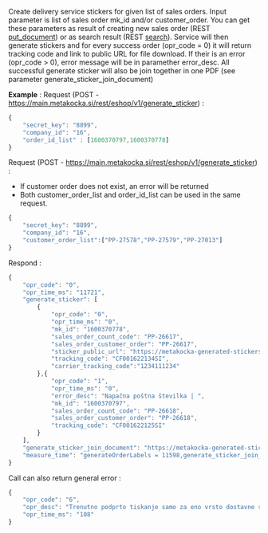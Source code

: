 Create delivery service stickers for given list of sales orders. Input parameter is list of sales order mk_id and/or customer_order. You can get these parameters as result of creating new sales order (REST [put_document](https://github.com/metakocka/metakocka_api_base/blob/master/docs/documents_put_document_sales_order.md#example-full-request-)) or as search result (REST [search](https://github.com/metakocka/metakocka_api_base/blob/master/docs/search_examples.md#search-sales-order-with-given-status)). Service will then generate stickers and for every success order (opr_code = 0) it will return tracking code and link to public URL for file download. If their is an error (opr_code > 0), error message will be in paramether error_desc. All successful generate sticker will also be join together in one PDF (see parameter generate_sticker_join_document)

**Example** :
Request (POST - https://main.metakocka.si/rest/eshop/v1/generate_sticker) :
```javascript
{
	"secret_key": "8899",
	"company_id": "16",
	"order_id_list" : [1600370797,1600370778]
}
```

Request (POST - https://main.metakocka.si/rest/eshop/v1/generate_sticker) :
 * If customer order does not exist, an error will be returned
 * Both customer_order_list and order_id_list can be used in the same request.
```javascript
{
	"secret_key": "8899",
	"company_id": "16",
	"customer_order_list":["PP-27578","PP-27579","PP-27013"]
}
```

Respond :
```javascript
{
	"opr_code": "0",
	"opr_time_ms": "11721",
	"generate_sticker": [
		{
			"opr_code": "0",
			"opr_time_ms": "0",
			"mk_id": "1600370778",
			"sales_order_count_code": "PP-26617",
			"sales_order_customer_order": "PP-26617",
			"sticker_public_url": "https://metakocka-generated-stickers-dev.s3-eu-west-1.amazonaws.com/16/67f7fe691b25a7779.pdf",
			"tracking_code": "CF001622134SI",
			"carrier_tracking_code":"1234111234"
		},{
			"opr_code": "1",
			"opr_time_ms": "0",
			"error_desc": "Napačna poštna številka | ",
			"mk_id": "1600370797",
			"sales_order_count_code": "PP-26618",
			"sales_order_customer_order": "PP-26618",
			"tracking_code": "CF001622125SI"
		}		
	],
	"generate_sticker_join_document": "https://metakocka-generated-stickers-dev.s3-eu-west-1.amazonaws.com/16/21839e4cd0c05489dba6b65c26d6d493957.pdf",
	"measure_time": "generateOrderLabels = 11598,generate_sticker_join_document = 116"
}
```

Call can also return general error :
```javascript
{
	"opr_code": "6",
	"opr_desc": "Trenutno podprto tiskanje samo za eno vrsto dostavne službe. Seznam računov : <b>posta_slovenije :</b>1-MK-1158, <b>logo :</b>1-MK-1159",
	"opr_time_ms": "108"
}
```
